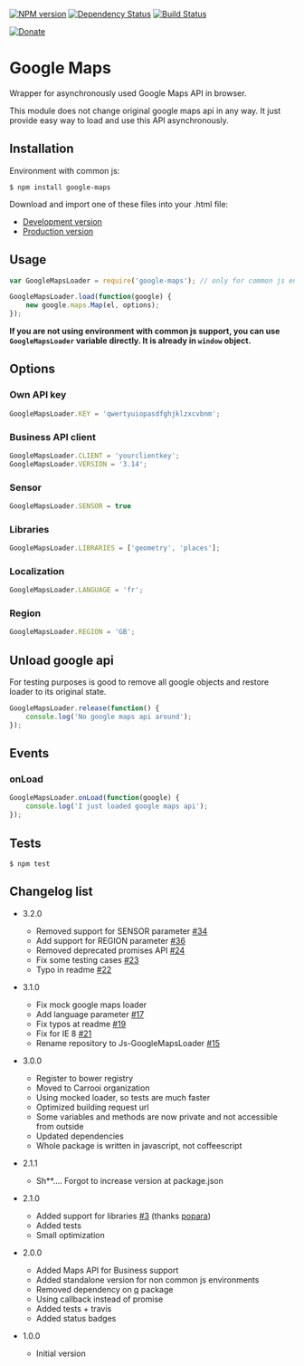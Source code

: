 [![NPM version](https://img.shields.io/npm/v/google-maps.svg?style=flat-square)](https://www.npmjs.com/package/google-maps)
[![Dependency Status](https://img.shields.io/gemnasium/Carrooi/Node-GoogleMaps.svg?style=flat-square)](https://gemnasium.com/Carrooi/Node-GoogleMaps)
[![Build Status](https://img.shields.io/travis/Carrooi/Node-GoogleMaps.svg?style=flat-square)](https://travis-ci.org/Carrooi/Node-GoogleMaps)

[![Donate](https://img.shields.io/badge/donate-PayPal-brightgreen.svg?style=flat-square)](https://www.paypal.com/cgi-bin/webscr?cmd=_s-xclick&hosted_button_id=ARUCDRF95XRBA)

# Google Maps

Wrapper for asynchronously used Google Maps API in browser.

This module does not change original google maps api in any way. It just provide easy way to load and use this API
asynchronously.

## Installation

Environment with common js:
```
$ npm install google-maps
```

Download and import one of these files into your .html file:
* [Development version](https://raw.github.com/Carrooi/Js-GoogleMapsLoader/master/lib/Google.js)
* [Production version](https://raw.github.com/Carrooi/Js-GoogleMapsLoader/master/lib/Google.min.js)

## Usage

```javascript
var GoogleMapsLoader = require('google-maps'); // only for common js environments

GoogleMapsLoader.load(function(google) {
	new google.maps.Map(el, options);
});
```

**If you are not using environment with common js support, you can use `GoogleMapsLoader` variable directly. It is
already in `window` object.**

## Options

### Own API key

```javascript
GoogleMapsLoader.KEY = 'qwertyuiopasdfghjklzxcvbnm';
```

### Business API client

```javascript
GoogleMapsLoader.CLIENT = 'yourclientkey';
GoogleMapsLoader.VERSION = '3.14';
```

### Sensor

```javascript
GoogleMapsLoader.SENSOR = true
```

### Libraries

```javascript
GoogleMapsLoader.LIBRARIES = ['geometry', 'places'];
```

### Localization

```javascript
GoogleMapsLoader.LANGUAGE = 'fr';
```

### Region

```javascript
GoogleMapsLoader.REGION = 'GB';
```

## Unload google api

For testing purposes is good to remove all google objects and restore loader to its original state.

```javascript
GoogleMapsLoader.release(function() {
	console.log('No google maps api around');
});
```

## Events

### onLoad

```javascript
GoogleMapsLoader.onLoad(function(google) {
	console.log('I just loaded google maps api');
});
```

## Tests

```
$ npm test
```

## Changelog list

* 3.2.0
	+ Removed support for SENSOR parameter [#34](https://github.com/Carrooi/Js-GoogleMapsLoader/pull/34)
	+ Add support for REGION parameter [#36](https://github.com/Carrooi/Js-GoogleMapsLoader/pull/36)
	+ Removed deprecated promises API [#24](https://github.com/Carrooi/Js-GoogleMapsLoader/issues/24)
	+ Fix some testing cases [#23](https://github.com/Carrooi/Js-GoogleMapsLoader/pull/23)
	+ Typo in readme [#22](https://github.com/Carrooi/Js-GoogleMapsLoader/pull/22)

* 3.1.0
	+ Fix mock google maps loader 
	+ Add language parameter [#17](https://github.com/Carrooi/Js-GoogleMapsLoader/pull/17)
	+ Fix typos at readme [#19](https://github.com/Carrooi/Js-GoogleMapsLoader/pull/19)
	+ Fix for IE 8 [#21](https://github.com/Carrooi/Js-GoogleMapsLoader/pull/21)
	+ Rename repository to Js-GoogleMapsLoader [#15](https://github.com/Carrooi/Js-GoogleMapsLoader/issues/15)

* 3.0.0
	+ Register to bower registry
	+ Moved to Carrooi organization
	+ Using mocked loader, so tests are much faster
	+ Optimized building request url
	+ Some variables and methods are now private and not accessible from outside
	+ Updated dependencies
	+ Whole package is written in javascript, not coffeescript

* 2.1.1
	+ Sh**.... Forgot to increase version at package.json

* 2.1.0
	+ Added support for libraries [#3](https://github.com/Carrooi/Js-GoogleMapsLoader/pull/3) (thanks [popara](https://github.com/popara))
	+ Added tests
	+ Small optimization

* 2.0.0
	+ Added Maps API for Business support
	+ Added standalone version for non common js environments
	+ Removed dependency on [q](https://github.com/kriskowal/q) package
	+ Using callback instead of promise
	+ Added tests + travis
	+ Added status badges

* 1.0.0
	+ Initial version
